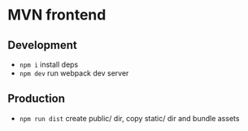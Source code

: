 # MVN frontend

## Development

- `npm i` install deps
- `npm dev` run webpack dev server

## Production

- `npm run dist` create public/ dir, copy static/ dir and bundle assets
